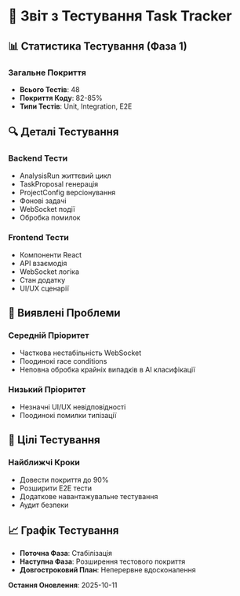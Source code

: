 # 🧪 Звіт з Тестування Task Tracker

## 📊 Статистика Тестування (Фаза 1)

### Загальне Покриття
- **Всього Тестів**: 48
- **Покриття Коду**: 82-85%
- **Типи Тестів**: Unit, Integration, E2E

## 🔍 Деталі Тестування

### Backend Тести
- AnalysisRun життєвий цикл
- TaskProposal генерація
- ProjectConfig версіонування
- Фонові задачі
- WebSocket події
- Обробка помилок

### Frontend Тести
- Компоненти React
- API взаємодія
- WebSocket логіка
- Стан додатку
- UI/UX сценарії

## 🚨 Виявлені Проблеми

### Середній Пріоритет
- Часткова нестабільність WebSocket
- Поодинокі race conditions
- Неповна обробка крайніх випадків в AI класифікації

### Низький Пріоритет
- Незначні UI/UX невідповідності
- Поодинокі помилки типізації

## 🎯 Цілі Тестування

### Найближчі Кроки
- Довести покриття до 90%
- Розширити E2E тести
- Додаткове навантажувальне тестування
- Аудит безпеки

## 📈 Графік Тестування

- **Поточна Фаза**: Стабілізація
- **Наступна Фаза**: Розширення тестового покриття
- **Довгостроковий План**: Неперервне вдосконалення

**Остання Оновлення**: 2025-10-11